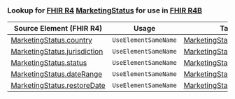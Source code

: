 ### Lookup for [FHIR R4](https://hl7.org/fhir/R4/) [MarketingStatus](https://hl7.org/fhir/R4/MarketingStatus.html) for use in [FHIR R4B](https://hl7.org/fhir/R4B/)

| Source Element (FHIR R4) | Usage | Target |
| -------------- | ----- | ------ |
| [MarketingStatus.country](https://hl7.org/fhir/R4/MarketingStatus.html#resource) | `UseElementSameName` | [MarketingStatus.country](https://hl7.org/fhir/R4B/MarketingStatus.html#resource) |
| [MarketingStatus.jurisdiction](https://hl7.org/fhir/R4/MarketingStatus.html#resource) | `UseElementSameName` | [MarketingStatus.jurisdiction](https://hl7.org/fhir/R4B/MarketingStatus.html#resource) |
| [MarketingStatus.status](https://hl7.org/fhir/R4/MarketingStatus.html#resource) | `UseElementSameName` | [MarketingStatus.status](https://hl7.org/fhir/R4B/MarketingStatus.html#resource) |
| [MarketingStatus.dateRange](https://hl7.org/fhir/R4/MarketingStatus.html#resource) | `UseElementSameName` | [MarketingStatus.dateRange](https://hl7.org/fhir/R4B/MarketingStatus.html#resource) |
| [MarketingStatus.restoreDate](https://hl7.org/fhir/R4/MarketingStatus.html#resource) | `UseElementSameName` | [MarketingStatus.restoreDate](https://hl7.org/fhir/R4B/MarketingStatus.html#resource) |
